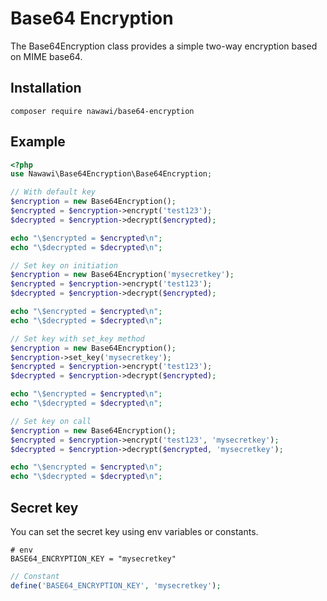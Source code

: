 # Base64 Encryption
The Base64Encryption class provides a simple two-way encryption based on MIME base64.

## Installation
```
composer require nawawi/base64-encryption
```

## Example
```php
<?php
use Nawawi\Base64Encryption\Base64Encryption;

// With default key
$encryption = new Base64Encryption();
$encrypted = $encryption->encrypt('test123');
$decrypted = $encryption->decrypt($encrypted);

echo "\$encrypted = $encrypted\n";
echo "\$decrypted = $decrypted\n";

// Set key on initiation
$encryption = new Base64Encryption('mysecretkey');
$encrypted = $encryption->encrypt('test123');
$decrypted = $encryption->decrypt($encrypted);

echo "\$encrypted = $encrypted\n";
echo "\$decrypted = $decrypted\n";

// Set key with set_key method
$encryption = new Base64Encryption();
$encryption->set_key('mysecretkey');
$encrypted = $encryption->encrypt('test123');
$decrypted = $encryption->decrypt($encrypted);

echo "\$encrypted = $encrypted\n";
echo "\$decrypted = $decrypted\n";

// Set key on call
$encryption = new Base64Encryption();
$encrypted = $encryption->encrypt('test123', 'mysecretkey');
$decrypted = $encryption->decrypt($encrypted, 'mysecretkey');

echo "\$encrypted = $encrypted\n";
echo "\$decrypted = $decrypted\n";
```

## Secret key
You can set the secret key using env variables or constants.

```
# env
BASE64_ENCRYPTION_KEY = "mysecretkey"
```

```php
// Constant
define('BASE64_ENCRYPTION_KEY', 'mysecretkey');
```

